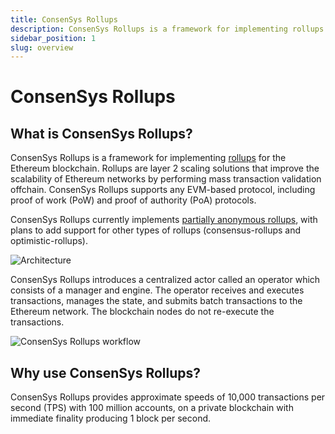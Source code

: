 ```yaml
---
title: ConsenSys Rollups
description: ConsenSys Rollups is a framework for implementing rollups layer 2 scaling solutions for the Ethereum blockchain.
sidebar_position: 1
slug: overview
---
```


# ConsenSys Rollups

## What is ConsenSys Rollups?

ConsenSys Rollups is a framework for implementing [rollups](Concepts/Rollups/Overview.md) for the Ethereum blockchain. Rollups are layer 2 scaling solutions that improve the scalability of Ethereum networks by performing mass transaction validation offchain. ConsenSys Rollups supports any EVM-based protocol, including proof of work (PoW) and proof of authority (PoA) protocols.

ConsenSys Rollups currently implements [partially anonymous rollups](Concepts/Rollups/Partially-Anonymous-Rollups.md), with plans to add support for other types of rollups (consensus-rollups and optimistic-rollups).

![Architecture](/img/ConsenSys-Rollups-Overview.png)

ConsenSys Rollups introduces a centralized actor called an operator which consists of a manager and engine. The operator receives and executes transactions, manages the state, and submits batch transactions to the Ethereum network. The blockchain nodes do not re-execute the transactions.

![ConsenSys Rollups workflow](/img/Operator_Flow.png)

## Why use ConsenSys Rollups?

ConsenSys Rollups provides approximate speeds of 10,000 transactions per second (TPS) with 100 million accounts, on a private blockchain with immediate finality producing 1 block per second.
